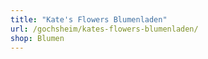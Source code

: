 ```yaml
---
title: "Kate's Flowers Blumenladen"
url: /gochsheim/kates-flowers-blumenladen/
shop: Blumen
---
```

